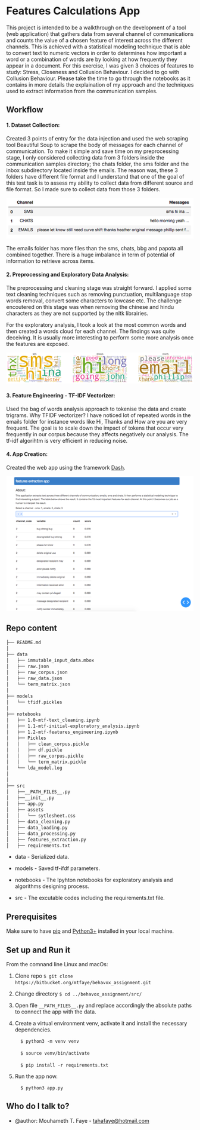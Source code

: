 # Features Calculations App 
This project is intended to be a walkthrough on the development of a tool (web application) that gathers data from several channel of communications and counts the value of a chosen feature of interest across the different channels. This is achieved with a statistical modeling technique that is able to convert text to numeric vectors in order to determines how important a word or a combination of words are by looking at how frequently they appear in a document.
For this exercise, I was given 3 choices of features to study: Stress, Closeness and Collusion Behaviour. I decided to go with Collusion Behaviour. Please take the time to go through the notebooks as it contains in more details the explaination of my approach and the techniques used to extract information from the communication samples.


## Workflow


#### 	1. Dataset Collection:
Created 3 points of entry for the data injection and used the web scraping tool Beautiful Soup to scrape the body of messages for each channel of communication. 
To make it simple and save time on my preprocessing stage, I only considered collecting data from 3 folders inside the communication samples directory; the chats folder, the sms folder and the inbox subdirectory located inside the emails. The reason was, these 3 folders have different file format and I understand that one of the goal of this test task is to assess my ability to collect data from different source and file format. So I made sure to collect data from those 3 folders. 

![Corpus](src/assets/corpus.png)

The emails folder has more files than the sms, chats, bbg and papota all combined together. There is a huge imbalance in term of potential of information to retrieve across items.


#### 	2. Preprocessing and Exploratory Data Analysis: 
The preprocessing and cleaning stage was straight forward. I applied some text cleaning techniques such as removing punctuation, multilanguage stop words removal, convert some characters to lowcase etc. The challenge encoutered on this stage was when removing the chinese and hindu characters as they are not supported by the nltk librairies. 

For the exploratory analysis, I took a look at the most common words and then created a words cloud for each channel. The findings was quite deceiving. It is usually more interesting to perform some more analysis once the features are exposed.

![Words Cloud](src/assets/word_cloud.png)


#### 	3. Feature Engineering - TF-IDF Vectorizer: 
Used the bag of words analysis approach to tokenise the data and create trigrams.
Why TFIDF vectorizer? I have noticed lot of repeated words in the emails folder for instance words like Hi, Thanks and How are you are very frequent. The goal is to scale down the impact of tokens that occur very frequently in our corpus because they  affects negatively our analysis. The tf-idf algorihtm is very efficient in reducing noise. 


#### 	4. App Creation:
Created the web app using the framework [Dash](https://plotly.com/dash/). 

![Words Cloud](src/assets/screenshot_app.png)




## Repo content 

	├── README.md
	│  
	├── data
	│   ├── immutable_input_data.mbox
	│   ├── raw.json
	│   ├── raw_corpus.json
	│   ├── raw_data.json
	│   └── term_matrix.json
	│  
	├── models
	│   └── tfidf.pickles
	│  
	├── notebooks
	│   ├── 1.0-mtf-text_cleaning.ipynb
	│   ├── 1.1-mtf-initial-exploratory_analysis.ipynb
	│   ├── 1.2-mtf-features_engineering.ipynb
	│   ├── Pickles
	│   │   ├── clean_corpus.pickle
	│   │   ├── df.pickle
	│   │   ├── raw_corpus.pickle
	│   │   └── term_matrix.pickle
	│   └── lda_model.log
	│  
	│  
	├── src
	│   ├──__PATH_FILES__.py
	│   ├──__init__.py
	│   ├── app.py
	│   ├── assets
	│   │   └── sytlesheet.css
	│   ├── data_cleaning.py
	│   ├── data_loading.py
	│   ├── data_processing.py
	│   ├── features_extraction.py
	│   ├── requirements.txt



*	 data - Serialized data.

*	 models - Saved tf-ifdf parameters.

*	 notebooks - The Ipyhton notebooks for exploratory analysis and algorithms designing process.

*	 src - The excutable codes including the requirements.txt file.
		
		
		
		


## Prerequisites

Make sure to have [pip](https://pip.pypa.io/en/stable/) and [Python3+](https://www.python.org/downloads/) installed in your local machine. 


## Set up and Run it

From the comnand line Linux and macOs:

1. Clone repo  ``` $ git clone https://bitbucket.org/mtfaye/behavox_assignment.git ```

2. Change directory ``` $ cd ../behavox_assignment/src/ ```
	  
3. Open file ``` __PATH_FILES__.py ```  and replace accordingly the absolute paths to connect the app with the data. 

4. Create a virtual environment venv, activate it and install the necessary dependencies.
		
	     $ python3 -m venv venv
		
	     $ source venv/bin/activate
		
	     $ pip install -r requirements.txt
	     
5. Run the app now.
		
	     $ python3 app.py






## Who do I talk to? ###

* @author: Mouhameth T. Faye - tahafaye@hotmail.com
